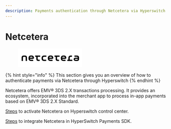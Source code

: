 ```yaml
---
description: Payments authentication through Netcetera via Hyperswitch
---
```


# Netcetera

<div align="left"><figure><img src="../../../../../.gitbook/assets/Screenshot 2024-07-05 at 1.27.28 PM.png" alt="" width="201"><figcaption></figcaption></figure></div>

{% hint style="info" %}
This section gives you an overview of how to authenticate payments via Netcetera through Hyperswitch
{% endhint %}

Netcetera offers  EMV® 3DS 2.X transactions processing. It provides an ecosystem, incorporated into the merchant app to process in-app payments based on EMV® 3DS 2.X Standard.



[Steps](../../../3ds-decision-manager/external-authentication-for-3ds.md) to activate Netcetera on Hyperswitch control center.

[Steps](../../../../merchant-controls/payment-features/3d-secure-3ds/netcetera.md) to integrate Netcetera in HyperSwitch Payments SDK.
